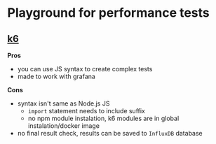# Playground for performance tests

## [k6](https://k6.io/)

**Pros**
- you can use JS syntax to create complex tests
- made to work with grafana

**Cons**
- syntax isn't same as Node.js JS
  - `import` statement needs to include suffix
  - no npm module instalation, k6 modules are in global instalation/docker image
- no final result check, results can be saved to `InfluxDB` database
